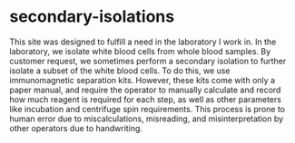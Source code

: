# secondary-isolations

This site was designed to fulfill a need in the laboratory I work in. In the laboratory, we isolate white blood cells from whole blood samples. By customer request, we sometimes perform a secondary isolation to further isolate a subset of the white blood cells. To do this, we use immunomagnetic separation kits. However, these kits come with only a paper manual, and require the operator to manually calculate and record how much reagent is required for each step, as well as other parameters like incubation and centrifuge spin requirements. This process is prone to human error due to miscalculations, misreading, and misinterpretation by other operators due to handwriting.
